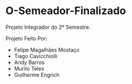 # O-Semeador-Finalizado
Projeto Integrador do 2º Semestre.

Projeto Feito Por:

- Felipe Magalhães Mostaço
- Tiago Cavicchiolli
- Andy Barros
- Murilo Teles
- Guilherme Engrich

